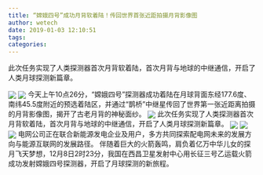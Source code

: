 ```yaml
---
title: “嫦娥四号”成功月背软着陆！传回世界首张近距拍摄月背影像图
author: wetech
date: 2019-01-03 12:10:51
tags: 
categories: 
---
```

此次任务实现了人类探测器首次月背软着陆，首次月背与地球的中继通信，开启了人类月球探测新篇章。
<!-- more -->
<img align="center" border="0" src="https://imgcdn.yicai.com/uppics/images/2019/01/bd24886c8bc6d482557e2b47732dad31.gif" />
<img align="center" border="0" src="https://imgcdn.yicai.com/uppics/images/2019/01/857f8263310e393c22362a597f3422dd.gif" />
今天上午10点26分，“嫦娥四号”探测器成功着陆在月球背面东经177.6度、南纬45.5度附近的预选着陆区，并通过“鹊桥”中继星传回了世界第一张近距离拍摄的月背影像图，揭开了古老月背的神秘面纱。
<img align="center" border="0" src="https://imgcdn.yicai.com/uppics/images/2019/01/d8139f2c9e12cc2d002171d6677cb805.gif" />
此次任务实现了人类探测器首次月背软着陆，首次月背与地球的中继通信，开启了人类月球探测新篇章。
<img align="center" border="0" src="https://imgcdn.yicai.com/uppics/images/2019/01/ff03ae7f24d9ce4c80000c3ea47ae075.gif" />
 
<img align="center" border="0" src="https://imgcdn.yicai.com/uppics/images/2019/01/6d23849a481d6c0616e79e1b18830741.gif" />
 
<img align="center" border="0" src="https://imgcdn.yicai.com/uppics/images/2019/01/a52acfdee5b706ca51104724db2f908c.gif" />
电网公司正在联合新能源发电企业及用户，多方共同探索配电网未来的发展方向与能源互联网的发展路径。
伴随着巨大的火箭轰鸣，肩负着亿万中华儿女的探月飞天梦想，12月8日2时23分，我国在西昌卫星发射中心用长征三号乙运载火箭成功发射嫦娥四号探测器，开启了月球探测的新旅程。
